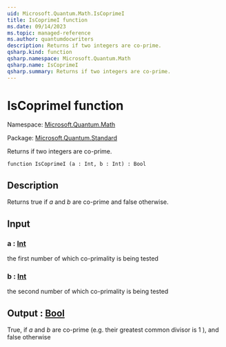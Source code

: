 ```yaml
---
uid: Microsoft.Quantum.Math.IsCoprimeI
title: IsCoprimeI function
ms.date: 09/14/2023
ms.topic: managed-reference
ms.author: quantumdocwriters
description: Returns if two integers are co-prime.
qsharp.kind: function
qsharp.namespace: Microsoft.Quantum.Math
qsharp.name: IsCoprimeI
qsharp.summary: Returns if two integers are co-prime.
---
```


# IsCoprimeI function

Namespace: [Microsoft.Quantum.Math](xref:Microsoft.Quantum.Math)

Package: [Microsoft.Quantum.Standard](https://nuget.org/packages/Microsoft.Quantum.Standard)


Returns if two integers are co-prime.

```qsharp
function IsCoprimeI (a : Int, b : Int) : Bool
```


## Description

Returns true if $a$ and $b$ are co-prime and false otherwise.

## Input

### a : [Int](xref:microsoft.quantum.qsharp.valueliterals#int-literals)

the first number of which co-primality is being tested


### b : [Int](xref:microsoft.quantum.qsharp.valueliterals#int-literals)

the second number of which co-primality is being tested



## Output : [Bool](xref:microsoft.quantum.qsharp.valueliterals#bool-literals)

True, if $a$ and $b$ are co-prime (e.g. their greatest common divisor is 1 ),and false otherwise